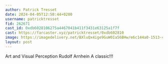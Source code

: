 ```yaml
---
author: Patrick Tresset
date: 2024-04-05T12:58:44+0200
username: patricktresset
fid: 262671
cast_id: 0xdb6028106275a4467041b411f3431e63125a1f7f
cast: https://farcaster.xyz/patricktresset/0xdb602810
image: https://imagedelivery.net/BXluQx4ige9GuW0Ia56BHw/e6c144a0-1513-4af6-e695-b346b68ca000/original
layout: post
---
```


Art and Visual Perception
Rudolf Arnhein
A classic!!!

<img src='https://imagedelivery.net/BXluQx4ige9GuW0Ia56BHw/e6c144a0-1513-4af6-e695-b346b68ca000/original' alt='' referrerpolicy='no-referrer'/>
